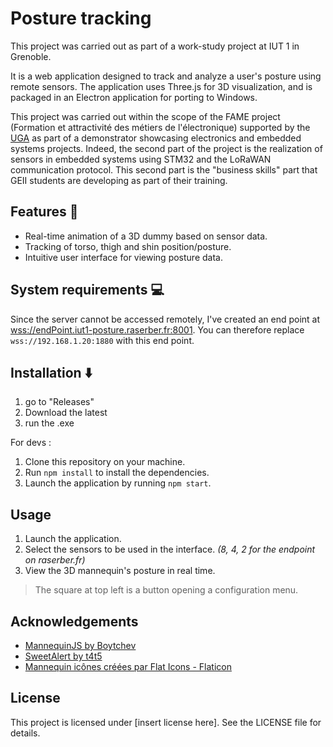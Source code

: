 # Posture tracking

This project was carried out as part of a work-study project at IUT 1 in Grenoble.

It is a web application designed to track and analyze a user's posture using remote sensors. The application uses Three.js for 3D visualization, and is packaged in an Electron application for porting to Windows.

This project was carried out within the scope of the FAME project (Formation et attractivité des métiers de l'électronique) supported by the [UGA](https://www.univ-grenoble-alpes.fr/) as part of a demonstrator showcasing electronics and embedded systems projects. Indeed, the second part of the project is the realization of sensors in embedded systems using STM32 and the LoRaWAN communication protocol. This second part is the "business skills" part that GEII students are developing as part of their training.

## Features 🛫

- Real-time animation of a 3D dummy based on sensor data.
- Tracking of torso, thigh and shin position/posture.
- Intuitive user interface for viewing posture data.

## System requirements 💻

Since the server cannot be accessed remotely, I've created an end point at [wss://endPoint.iut1-posture.raserber.fr:8001](wss://endPoint.iut1-posture.raserber.fr8001). You can therefore replace `wss://192.168.1.20:1880` with this end point.

## Installation ⬇️

1. go to "Releases"
2. Download the latest
3. run the .exe

For devs :
1. Clone this repository on your machine.
3. Run `npm install` to install the dependencies.
4. Launch the application by running `npm start`.

## Usage

1. Launch the application.
3. Select the sensors to be used in the interface. *(8, 4, 2 for the endpoint on raserber.fr)*
4. View the 3D mannequin's posture in real time.

> The square at top left is a button opening a configuration menu.

## Acknowledgements

- [MannequinJS by Boytchev](https://github.com/boytchev/mannequin.js)
- [SweetAlert by t4t5](https://github.com/t4t5/sweetalert)
- <a href="https://www.flaticon.com/fr/icones-gratuites/mannequin" title="mannequin icônes">Mannequin icônes créées par Flat Icons - Flaticon</a>
## License

This project is licensed under [insert license here]. See the LICENSE file for details.